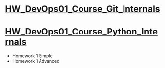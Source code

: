 # [HW_DevOps01_Course_Git_Internals](https://github.com/ihoraryku/HW_DevOps01_Course_Git)
# [HW_DevOps01_Course_Python_Internals](https://github.com/ihoraryku/HW_DevOps01_Course/tree/main/python_internals)
- Homework 1 Simple
- Homework 1 Advanced
